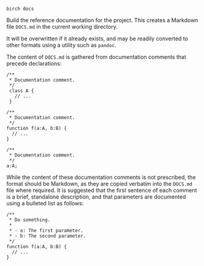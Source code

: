     birch docs

Build the reference documentation for the project. This creates a Markdown
file `DOCS.md` in the current working directory.

It will be overwritten if it already exists, and may be readily converted to other formats using a utility such as `pandoc`.

The content of `DOCS.md` is gathered from documentation comments that precede declarations:

    /**
     * Documentation comment.
     */
     class A {
       // ...
     }

    /**
     * Documentation comment.
     */
    function f(a:A, b:B) {
      // ...
    }

    /**
     * Documentation comment.
     */
    a:A;

While the content of these documentation comments is not prescribed, the format should be Markdown, as they are copied verbatim into the `DOCS.md` file where required. It is suggested that the first sentence of each comment is a brief, standalone description, and that parameters are documented using a bulleted list as follows:

    /**
     * Do something.
     *
     * - a: The first parameter.
     * - b: The second parameter.
     */
    function f(a:A, b:B) {
      // ...
    }
